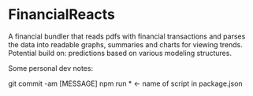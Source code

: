 # FinancialReacts
A financial bundler that reads pdfs with financial transactions and parses the data into readable graphs, summaries and charts for viewing trends. Potential build on: predictions based on various modeling structures.

Some personal dev notes:

git commit -am [MESSAGE]
npm run *  <- name of script in package.json
